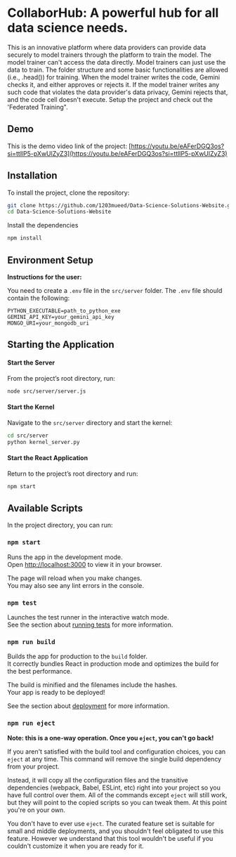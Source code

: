 # CollaborHub: A powerful hub for all data science needs.
This is an innovative platform where data providers can provide data securely to model trainers through the platform to train the model. The model trainer can't access the data directly. Model trainers can just use the data to train. The folder structure and some basic functionalities are allowed (i.e., .head()) for training. When the model trainer writes the code, Gemini checks it, and either approves or rejects it. If the model trainer writes any such code that violates the data provider's data privacy, Gemini rejects that, and the code cell doesn't execute. Setup the project and check out the 'Federated Training". 

## Demo

This is the demo video link of the project: [https://youtu.be/eAFerDGQ3os?si=ttllP5-pXwUlZyZ3](https://youtu.be/eAFerDGQ3os?si=ttllP5-pXwUlZyZ3)

## Installation 
To install the project, clone the repository: 
```bash
git clone https://github.com/1203mueed/Data-Science-Solutions-Website.git
cd Data-Science-Solutions-Website
```
Install the dependencies
```bash
npm install
```
## Environment Setup

**Instructions for the user:**

You need to create a `.env` file in the `src/server` folder. The `.env` file should contain the following:

```env
PYTHON_EXECUTABLE=path_to_python_exe
GEMINI_API_KEY=your_gemini_api_key
MONGO_URI=your_mongodb_uri
```

## Starting the Application

#### Start the Server
From the project’s root directory, run:
```bash
node src/server/server.js
```
#### Start the Kernel
Navigate to the `src/server` directory and start the kernel:
```bash
cd src/server
python kernel_server.py
```

#### Start the React Application
Return to the project’s root directory and run:
```bash
npm start
```

## Available Scripts

In the project directory, you can run:

### `npm start`

Runs the app in the development mode.\
Open [http://localhost:3000](http://localhost:3000) to view it in your browser.

The page will reload when you make changes.\
You may also see any lint errors in the console.

### `npm test`

Launches the test runner in the interactive watch mode.\
See the section about [running tests](https://facebook.github.io/create-react-app/docs/running-tests) for more information.

### `npm run build`

Builds the app for production to the `build` folder.\
It correctly bundles React in production mode and optimizes the build for the best performance.

The build is minified and the filenames include the hashes.\
Your app is ready to be deployed!

See the section about [deployment](https://facebook.github.io/create-react-app/docs/deployment) for more information.

### `npm run eject`

**Note: this is a one-way operation. Once you `eject`, you can't go back!**

If you aren't satisfied with the build tool and configuration choices, you can `eject` at any time. This command will remove the single build dependency from your project.

Instead, it will copy all the configuration files and the transitive dependencies (webpack, Babel, ESLint, etc) right into your project so you have full control over them. All of the commands except `eject` will still work, but they will point to the copied scripts so you can tweak them. At this point you're on your own.

You don't have to ever use `eject`. The curated feature set is suitable for small and middle deployments, and you shouldn't feel obligated to use this feature. However we understand that this tool wouldn't be useful if you couldn't customize it when you are ready for it.

